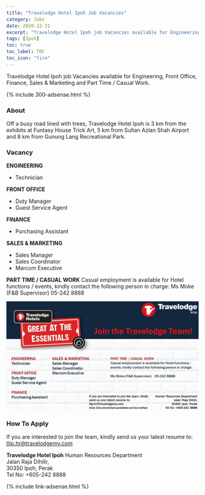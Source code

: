 ```yaml
---
title: "Travelodge Hotel Ipoh Job Vacancies" 
category: Jobs 
date: 2020-12-31
excerpt: "Travelodge Hotel Ipoh job Vacancies available for Engineering, Front Office, Finance, Sales & Marketing and Part Time / Casual Work." 
tags: [Ipoh] 
toc: true 
toc_label: TOC 
toc_icon: "fire" 
--- 
```


Travelodge Hotel Ipoh job Vacancies available for Engineering, Front Office, Finance, Sales & Marketing and Part Time / Casual Work.

{% include 300-adsense.html %} 

### About
Off a busy road lined with trees, Travelodge Hotel Ipoh is 3 km from the exhibits at Funtasy House Trick Art, 5 km from Sultan Azlan Shah Airport and 8 km from Gunung Lang Recreational Park.

### Vacancy
**ENGINEERING**
- Technician

**FRONT OFFICE**
- Duty Manager
- Guest Service Agent

**FINANCE**
- Purchasing Assistant

**SALES & MARKETING**
- Sales Manager
- Sales Coordinator
- Marcom Executive

**PART TIME / CASUAL WORK**
Casual employment is available for Hotel functions / events, kindly contact the following person in charge: Ms Moke (F&B Supervisor) 05-242 8888

![Travelodge Hotel Ipoh Jobs Vacancies!](/assets/images/2020-12/travelodge-hotel-ipoh-jobs-vacancies.jpg "Travelodge Hotel Ipoh Jobs Vacancies")

### How To Apply
If you are interested to join the team, kindly send us your latest resume to: tlip.hr@travelodgemy.com

**Travelodge Hotel Ipoh**
Human Resources Department<br/>
Jalan Raja Dihilir,<br/>
30350 Ipoh, Perak<br/>
Tel No: +605-242 8888

{% include link-adsense.html %} 